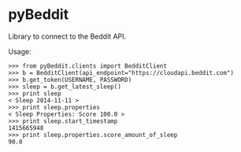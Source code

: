 pyBeddit
========

Library to connect to the Beddit API.


Usage:

```
>>> from pyBeddit.clients import BedditClient
>>> b = BedditClient(api_endpoint="https://cloudapi.beddit.com")
>>> b.get_token(USERNAME, PASSWORD)
>>> sleep = b.get_latest_sleep()
>>> print sleep
< Sleep 2014-11-11 >
>>> print sleep.properties
< Sleep Properties: Score 100.0 >
>>> print sleep.start_timestamp
1415665948
>>> print sleep.properties.score_amount_of_sleep
90.0
```
